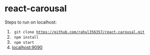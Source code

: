 # react-carousal

Steps to run on localhost:
1. <code> git clone https://github.com/rahul356357/react-carousal.git</code>
2. <code> npm install </code>
3. <code> npm start  </code>
4.  <a href="http://localhost:9090">localhost:9090</a>

